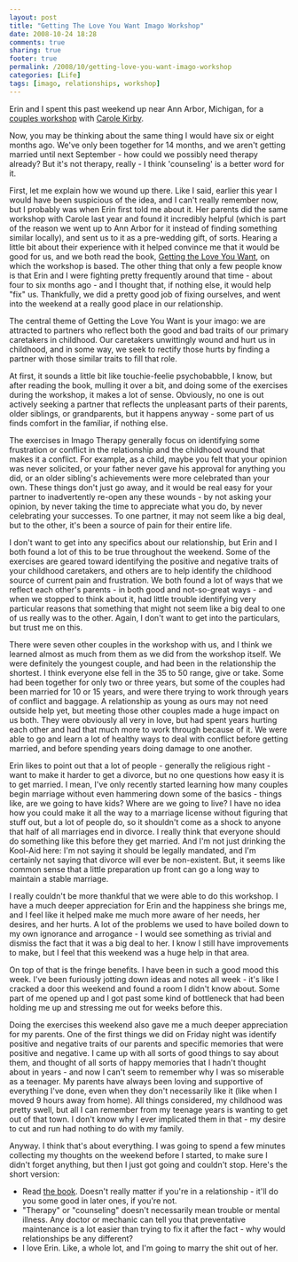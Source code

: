 ```yaml
---
layout: post
title: "Getting The Love You Want Imago Workshop"
date: 2008-10-24 18:28
comments: true
sharing: true
footer: true
permalink: /2008/10/getting-love-you-want-imago-workshop
categories: [Life]
tags: [imago, relationships, workshop]
---
```

Erin and I spent this past weekend up near Ann Arbor, Michigan, for a [couples workshop](http://www.therapy4couples.com/weekend-workshops.html) with [Carole Kirby](http://www.therapy4couples.com/).

Now, you may be thinking about the same thing I would have six or eight months ago.  We've only been together for 14 months, and we aren't getting married until next September - how could we possibly need therapy already?  But it's not therapy, really - I think 'counseling' is a better word for it.

First, let me explain how we wound up there.  Like I said, earlier this year I would have been suspicious of the idea, and I can't really remember now, but I probably was when Erin first told me about it.  Her parents did the same workshop with Carole last year and found it incredibly helpful (which is part of the reason we went up to Ann Arbor for it instead of finding something similar locally), and sent us to it as a pre-wedding gift, of sorts.  Hearing a little bit about their experience with it helped convince me that it would be good for us, and we both read the book, [Getting the Love You Want](http://www.amazon.com/gp/product/0805087001?ie=UTF8&tag=brocklicom-20&linkCode=as2&camp=1789&creative=390957&creativeASIN=0805087001), on which the workshop is based.  The other thing that only a few people know is that Erin and I were fighting pretty frequently around that time - about four to six months ago - and I thought that, if nothing else, it would help "fix" us.  Thankfully, we did a pretty good job of fixing ourselves, and went into the weekend at a really good place in our relationship.

The central theme of Getting the Love You Want is your imago: we are attracted to partners who reflect both the good and bad traits of our primary caretakers in childhood.  Our caretakers unwittingly wound and hurt us in childhood, and in some way, we seek to rectify those hurts by finding a partner with those similar traits to fill that role.

At first, it sounds a little bit like touchie-feelie psychobabble, I know, but after reading the book, mulling it over a bit, and doing some of the exercises during the workshop, it makes a lot of sense.  Obviously, no one is out actively seeking a partner that reflects the unpleasant parts of their parents, older siblings, or grandparents, but it happens anyway - some part of us finds comfort in the familiar, if nothing else.

The exercises in Imago Therapy generally focus on identifying some frustration or conflict in the relationship and the childhood wound that makes it a conflict.  For example, as a child, maybe you felt that your opinion was never solicited, or your father never gave his approval for anything you did, or an older sibling's achievements were more celebrated than your own.  These things don't just go away, and it would be real easy for your partner to inadvertently re-open any these wounds - by not asking your opinion, by never taking the time to appreciate what you do, by never celebrating your successes.  To one partner, it may not seem like a big deal, but to the other, it's been a source of pain for their entire life.

I don't want to get into any specifics about our relationship, but Erin and I both found a lot of this to be true throughout the weekend.  Some of the exercises are geared toward identifying the positive and negative traits of your childhood caretakers, and others are to help identify the childhood source of current pain and frustration.  We both found a lot of ways that we reflect each other's parents - in both good and not-so-great ways - and when we stopped to think about it, had little trouble identifying very particular reasons that something that might not seem like a big deal to one of us really was to the other.  Again, I don't want to get into the particulars, but trust me on this.

There were seven other couples in the workshop with us, and I think we learned almost as much from them as we did from the workshop itself.  We were definitely the youngest couple, and had been in the relationship the shortest.  I think everyone else fell in the 35 to 50 range, give or take.  Some had been together for only two or three years, but some of the couples had been married for 10 or 15 years, and were there trying to work through years of conflict and baggage.  A relationship as young as ours may not need outside help yet, but meeting those other couples made a huge impact on us both.  They were obviously all very in love, but had spent years hurting each other and had that much more to work through because of it.  We were able to go and learn a lot of healthy ways to deal with conflict before getting married, and before spending years doing damage to one another.

Erin likes to point out that a lot of people - generally the religious right - want to make it harder to get a divorce, but no one questions how easy it is to get married.  I mean, I've only recently started learning how many couples begin marriage without even hammering down some of the basics - things like, are we going to have kids?  Where are we going to live?  I have no idea how you could make it all the way to a marriage license without figuring that stuff out, but a lot of people do, so it shouldn't come as a shock to anyone that half of all marriages end in divorce.  I really think that everyone should do something like this before they get married.  And I'm not just drinking the Kool-Aid here: I'm not saying it should be legally mandated, and I'm certainly not saying that divorce will ever be non-existent.  But, it seems like common sense that a little preparation up front can go a long way to maintain a stable marriage.

I really couldn't be more thankful that we were able to do this workshop.  I have a much deeper appreciation for Erin and the happiness she brings me, and I feel like it helped make me much more aware of her needs, her desires, and her hurts.  A lot of the problems we used to have boiled down to my own ignorance and arrogance - I would see something as trivial and dismiss the fact that it was a big deal to her.  I know I still have improvements to make, but I feel that this weekend was a huge help in that area.  

On top of that is the fringe benefits.  I have been in such a good mood this week.  I've been furiously jotting down ideas and notes all week - it's like I cracked a door this weekend and found a room I didn't know about.  Some part of me opened up and I got past some kind of bottleneck that had been holding me up and stressing me out for weeks before this.

Doing the exercises this weekend also gave me a much deeper appreciation for my parents.  One of the first things we did on Friday night was identify positive and negative traits of our parents and specific memories that were positive and negative.  I came up with all sorts of good things to say about them, and thought of all sorts of happy memories that I hadn't thought about in years - and now I can't seem to remember why I was so miserable as a teenager.  My parents have always been loving and supportive of everything I've done, even when they don't necessarily like it (like when I moved 9 hours away from home).  All things considered, my childhood was pretty swell, but all I can remember from my teenage years is wanting to get out of that town.  I don't know why I ever implicated them in that - my desire to cut and run had nothing to do with my family.

Anyway.  I think that's about everything.  I was going to spend a few minutes collecting my thoughts on the weekend before I started, to make sure I didn't forget anything, but then I just got going and couldn't stop.  Here's the short version:

* Read [the book](http://www.amazon.com/gp/product/0805087001?ie=UTF8&tag=brocklicom-20&linkCode=as2&camp=1789&creative=390957&creativeASIN=0805087001).  Doesn't really matter if you're in a relationship - it'll do you some good in later ones, if you're not.
* "Therapy" or "counseling" doesn't necessarily mean trouble or mental illness.  Any doctor or mechanic can tell you that preventative maintenance is a lot easier than trying to fix it after the fact - why would relationships be any different?
* I love Erin.  Like, a whole lot, and I'm going to marry the shit out of her.